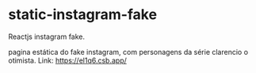# static-instagram-fake
Reactjs instagram fake.

pagina estática do fake instagram, com personagens da série clarencio o otimista.
Link: https://el1q6.csb.app/
